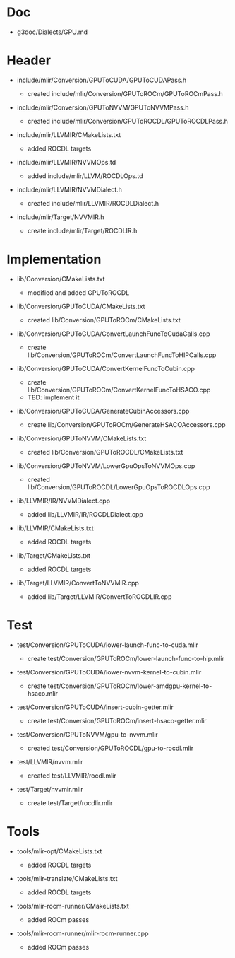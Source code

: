 Doc
===========
- g3doc/Dialects/GPU.md

Header
===========
- include/mlir/Conversion/GPUToCUDA/GPUToCUDAPass.h
  - created include/mlir/Conversion/GPUToROCm/GPUToROCmPass.h

- include/mlir/Conversion/GPUToNVVM/GPUToNVVMPass.h
  - created include/mlir/Conversion/GPUToROCDL/GPUToROCDLPass.h

- include/mlir/LLVMIR/CMakeLists.txt
  - added ROCDL targets

- include/mlir/LLVMIR/NVVMOps.td
  - added include/mlir/LLVM/ROCDLOps.td

- include/mlir/LLVMIR/NVVMDialect.h
  - created include/mlir/LLVMIR/ROCDLDialect.h

- include/mlir/Target/NVVMIR.h
  - create include/mlir/Target/ROCDLIR.h

Implementation
==========
- lib/Conversion/CMakeLists.txt
  - modified and added GPUToROCDL

- lib/Conversion/GPUToCUDA/CMakeLists.txt
  - created lib/Conversion/GPUToROCm/CMakeLists.txt

- lib/Conversion/GPUToCUDA/ConvertLaunchFuncToCudaCalls.cpp
  - create lib/Conversion/GPUToROCm/ConvertLaunchFuncToHIPCalls.cpp

- lib/Conversion/GPUToCUDA/ConvertKernelFuncToCubin.cpp
  - create lib/Conversion/GPUToROCm/ConvertKernelFuncToHSACO.cpp
  - TBD: implement it

- lib/Conversion/GPUToCUDA/GenerateCubinAccessors.cpp
  - create lib/Conversion/GPUToROCm/GenerateHSACOAccessors.cpp

- lib/Conversion/GPUToNVVM/CMakeLists.txt
  - created lib/Conversion/GPUToROCDL/CMakeLists.txt
- lib/Conversion/GPUToNVVM/LowerGpuOpsToNVVMOps.cpp
  - created lib/Conversion/GPUToROCDL/LowerGpuOpsToROCDLOps.cpp

- lib/LLVMIR/IR/NVVMDialect.cpp
  - added lib/LLVMIR/IR/ROCDLDialect.cpp

- lib/LLVMIR/CMakeLists.txt
  - added ROCDL targets

- lib/Target/CMakeLists.txt
  - added ROCDL targets

- lib/Target/LLVMIR/ConvertToNVVMIR.cpp
  - added lib/Target/LLVMIR/ConvertToROCDLIR.cpp

Test
==========
- test/Conversion/GPUToCUDA/lower-launch-func-to-cuda.mlir
  - create test/Conversion/GPUToROCm/lower-launch-func-to-hip.mlir

- test/Conversion/GPUToCUDA/lower-nvvm-kernel-to-cubin.mlir
  - create test/Conversion/GPUToROCm/lower-amdgpu-kernel-to-hsaco.mlir

- test/Conversion/GPUToCUDA/insert-cubin-getter.mlir
  - create test/Conversion/GPUToROCm/insert-hsaco-getter.mlir

- test/Conversion/GPUToNVVM/gpu-to-nvvm.mlir
  - created test/Conversion/GPUToROCDL/gpu-to-rocdl.mlir

- test/LLVMIR/nvvm.mlir
  - created test/LLVMIR/rocdl.mlir

- test/Target/nvvmir.mlir
  - create test/Target/rocdlir.mlir

Tools
==========
- tools/mlir-opt/CMakeLists.txt
  - added ROCDL targets

- tools/mlir-translate/CMakeLists.txt
  - added ROCDL targets

- tools/mlir-rocm-runner/CMakeLists.txt
  - added ROCm passes

- tools/mlir-rocm-runner/mlir-rocm-runner.cpp
  - added ROCm passes
